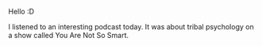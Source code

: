 Hello :D

I listened to an interesting podcast today. 
It was about tribal psychology on a show called You Are Not So Smart.
